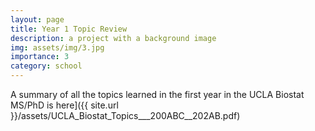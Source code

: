```yaml
---
layout: page
title: Year 1 Topic Review
description: a project with a background image
img: assets/img/3.jpg
importance: 3
category: school
---
```


A summary of all the topics learned in the first year in the UCLA Biostat MS/PhD is here]({{ site.url }}/assets/UCLA_Biostat_Topics___200ABC__202AB.pdf)

